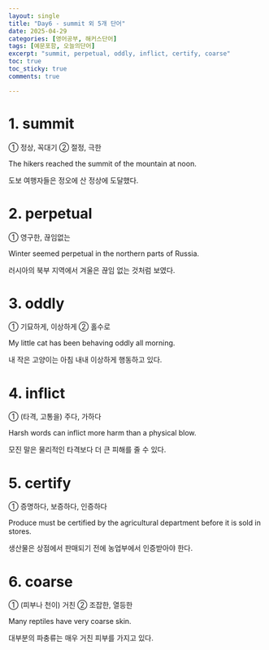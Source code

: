 ```yaml
---
layout: single
title: "Day6 - summit 외 5개 단어"
date: 2025-04-29
categories: [영어공부, 해커스단어]
tags: [예문포함, 오늘의단어]
excerpt: "summit, perpetual, oddly, inflict, certify, coarse"
toc: true
toc_sticky: true
comments: true

---
```


# 1. summit
① 정상, 꼭대기 ② 절정, 극한

The hikers reached the summit of the mountain at noon.

도보 여행자들은 정오에 산 정상에 도달했다.

# 2. perpetual
① 영구한, 끊임없는

Winter seemed perpetual in the northern parts of Russia.

러시아의 북부 지역에서 겨울은 끊임 없는 것처럼 보였다.

# 3. oddly
① 기묘하게, 이상하게 ② 홀수로

My little cat has been behaving oddly all morning.

내 작은 고양이는 아침 내내 이상하게 행동하고 있다.

# 4. inflict
① (타격, 고통을) 주다, 가하다

Harsh words can inflict more harm than a physical blow.

모진 말은 물리적인 타격보다 더 큰 피해를 줄 수 있다.

# 5. certify
① 증명하다, 보증하다, 인증하다

Produce must be certified by the agricultural department before it is sold in stores.

생산물은 상점에서 판매되기 전에 농업부에서 인증받아야 한다.

# 6. coarse
① (피부나 천이) 거친 ② 조잡한, 열등한

Many reptiles have very coarse skin.

대부분의 파충류는 매우 거친 피부를 가지고 있다.